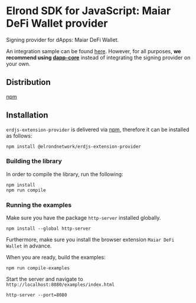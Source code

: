 # Elrond SDK for JavaScript: Maiar DeFi Wallet provider

Signing provider for dApps: Maiar DeFi Wallet. 

An integration sample can be found [here](examples/app.js). However, for all purposes, **we recommend using [dapp-core](https://github.com/ElrondNetwork/dapp-core)** instead of integrating the signing provider on your own.

## Distribution

[npm](https://www.npmjs.com/package/@elrondnetwork/erdjs-extension-provider)

## Installation

`erdjs-extension-provider` is delivered via [npm](https://www.npmjs.com/package/@elrondnetwork/erdjs-extension-provider), therefore it can be installed as follows:

```
npm install @elrondnetwork/erdjs-extension-provider
```

### Building the library

In order to compile the library, run the following:

```
npm install
npm run compile
```

### Running the examples

Make sure you have the package `http-server` installed globally.

```
npm install --global http-server
```

Furthermore, make sure you install the browser extension `Maiar DeFi Wallet` in advance.

When you are ready, build the examples:

```
npm run compile-examples
```

Start the server and navigate to `http://localhost:8080/examples/index.html`

```
http-server --port=8080
```
